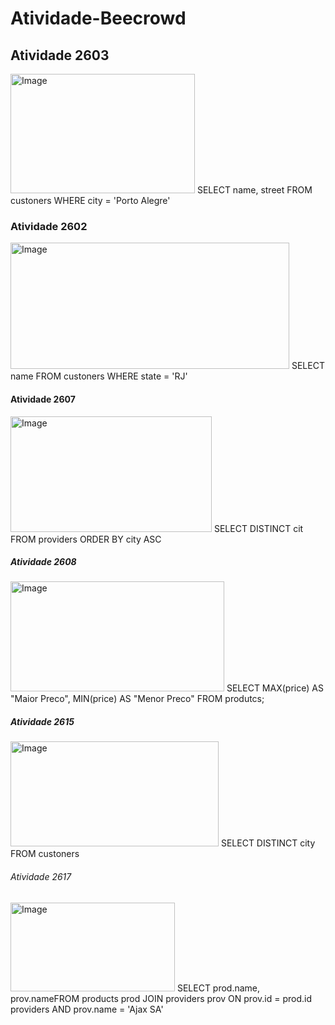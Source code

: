 # Atividade-Beecrowd
## Atividade 2603
<img width="295" height="191" alt="Image" src="https://github.com/user-attachments/assets/ea1969bb-074e-48ff-ad04-008d7de0ef45" />
SELECT name, street FROM custoners WHERE city = 'Porto Alegre'

### Atividade 2602
<img width="446" height="202" alt="Image" src="https://github.com/user-attachments/assets/efd507a4-9a11-4cba-973b-db1ceb519a7a" />
SELECT name FROM custoners WHERE state = 'RJ'

#### Atividade 2607
<img width="322" height="185" alt="Image" src="https://github.com/user-attachments/assets/5586f64e-29e1-4b9d-933b-e5e6fb46defb" />
SELECT DISTINCT cit FROM providers ORDER BY city ASC 

##### Atividade 2608
<img width="342" height="176" alt="Image" src="https://github.com/user-attachments/assets/c7b0a404-2080-4885-9d6a-d7dface3d98b" />
SELECT MAX(price) AS "Maior Preco", MIN(price) AS "Menor Preco" FROM produtcs;

##### Atividade 2615
<img width="333" height="168" alt="Image" src="https://github.com/user-attachments/assets/904b5e5f-90fc-4e20-9ba0-f3d5de2fb446" />
SELECT DISTINCT city FROM custoners 

###### Atividade 2617
<img width="263" height="142" alt="Image" src="https://github.com/user-attachments/assets/f576d9ac-3b75-46cd-b64c-fb457eab15a7" />
SELECT prod.name, prov.nameFROM products prod JOIN providers prov ON prov.id = prod.id providers AND prov.name = 'Ajax SA'
